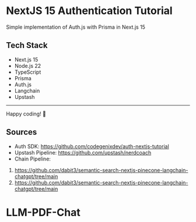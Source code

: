 # NextJS 15 Authentication Tutorial

Simple implementation of Auth.js with Prisma in Next.js 15

## Tech Stack

- Next.js 15
- Node.js 22
- TypeScript
- Prisma
- Auth.js
- Langchain
- Upstash

---

Happy coding! 🚀

## Sources

- Auth SDK: https://github.com/codegenixdev/auth-nextjs-tutorial
- Upstash Pipeline: https://github.com/upstash/nerdcoach
- Chain Pipeline:

1. https://github.com/dabit3/semantic-search-nextjs-pinecone-langchain-chatgpt/tree/main
2. https://github.com/dabit3/semantic-search-nextjs-pinecone-langchain-chatgpt/tree/main

# LLM-PDF-Chat
